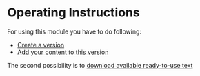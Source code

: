 # Operating Instructions

For using this module you have to do following:

* [Create a version](https://github.com/xoops/wgsitenotice-tutorial/tree/51b8daef93f0068e9a367167fc350d8b0fc11dd9/en/book/2admin_versions.md)
* [Add your content to this version](https://github.com/xoops/wgsitenotice-tutorial/tree/51b8daef93f0068e9a367167fc350d8b0fc11dd9/en/book/2admin_contents.md)

The second possibility is to [download available ready-to-use text](https://github.com/xoops/wgsitenotice-tutorial/tree/51b8daef93f0068e9a367167fc350d8b0fc11dd9/en/book/2admin_onlineversions.md)

